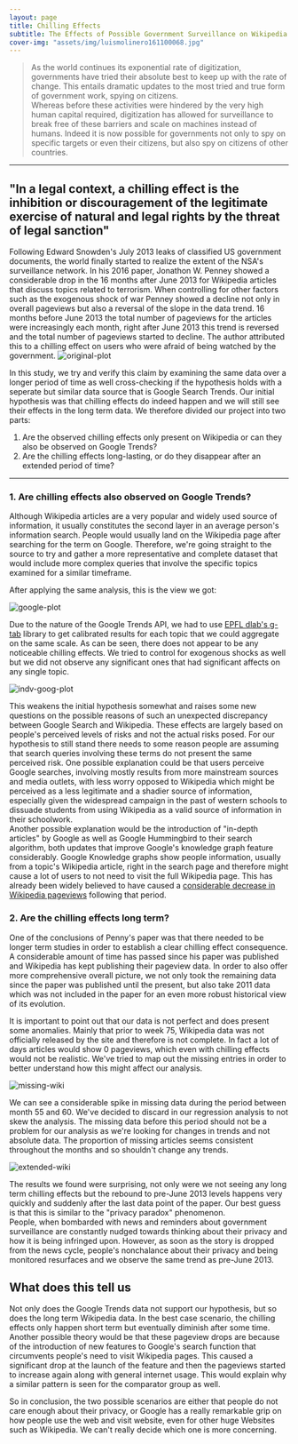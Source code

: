 ```yaml
---
layout: page
title: Chilling Effects
subtitle: The Effects of Possible Government Surveillance on Wikipedia and Google Trends
cover-img: "assets/img/luismolinero161100068.jpg"
---
```

> As the world continues its exponential rate of digitization, governments have 
tried their absolute best to keep up with the rate of change. This entails 
dramatic updates to the most tried and true form of government work, spying on 
citizens.  
> Whereas before these activities were hindered by the very high human capital 
required, digitization has allowed for surveillance to break free of these 
barriers and scale on machines instead of humans. Indeed it is now possible for 
governments not only to spy on specific targets or even their citizens, but 
also spy on citizens of other countries.

-----------------------
## "In a legal context, a chilling effect is the inhibition or discouragement of the legitimate exercise of natural and legal rights by the threat of legal sanction"
Following Edward Snowden's July 2013 leaks of classified US government 
documents, the world finally started to realize the extent of the NSA's 
surveillance network. In his 2016 paper, Jonathon W. Penney showed a 
considerable drop in the 16 months after June 2013 for Wikipedia articles 
that discuss topics related to terrorism. When controlling for other factors 
such as the exogenous shock of war Penney showed a decline not only in overall 
pageviews but also a reversal of the slope in the data trend. 16 months before 
June 2013 the total number of pageviews for the articles were increasingly each 
month, right after June 2013 this trend is reversed and the total number of 
pageviews started to decline. The author attributed this to a chilling effect 
on users who were afraid of being watched by the government.
![original-plot](assets/img/paper-plot.png)

In this study, we try and verify this claim by examining the same data over a 
longer period of time as well cross-checking if the hypothesis holds with a 
seperate but similar data source that is Google Search Trends. Our initial 
hypothesis was that chilling effects do indeed happen and we will still see 
their effects in the long term data. We therefore divided our project into two 
parts:
<!---
be more 
pronounced in the US and in Arabic countries than in countries being less 
affected by the "war on terror" and therefore presumably the NSA surveillance.
This led us to ask the following 2 research questions
-->
1. Are the observed chilling effects only present on Wikipedia or can they 
also be observed on Google Trends?
2. Are the chilling effects long-lasting, or do they disappear after an 
extended period of time?

<!---
2. What are the different patterns of chilling effects accross different 
languages?
-->



-----------------------
###  1. Are chilling effects also observed on Google Trends?
Although Wikipedia articles are a very popular and widely used source of 
information, it usually constitutes the second layer in an average person's 
information search. People would usually land on the Wikipedia page after 
searching for the term on Google. Therefore, we're going straight to the source 
to try and gather a more representative and complete dataset that would include 
more complex queries that involve the specific topics examined for a similar 
timeframe.  

After applying the same analysis, this is the view we got:

![google-plot](assets/img/google-plot.png)

Due to the nature of the Google Trends API, we had to use 
[EPFL dlab's g-tab](https://github.com/epfl-dlab/GoogleTrendsAnchorBank) 
library to get calibrated results for each topic that we could aggregate on 
the same scale. As can be seen, there does not appear to be any noticeable 
chilling effects. We tried to control for exogenous shocks as well but we did 
not observe any significant ones that had significant affects on any single 
topic.

![indv-goog-plot](assets/img/indv-google-plots.jpeg)

This weakens the initial hypothesis somewhat and raises some new questions on 
the possible reasons of such an unexpected discrepancy between Google Search and 
Wikipedia. These effects are largely based on people's perceived levels of risks 
and not the actual risks posed. For our hypothesis to still stand there needs to
some reason people are assuming that search queries involving these terms do 
not present the same perceived risk. One possible explanation could be that 
users perceive Google searches, involving mostly results from more mainstream
sources and media outlets, with less worry  opposed to Wikipedia which might be 
perceived as a less legitimate and a shadier source of information, especially 
given the widespread campaign in the past of western schools to dissuade 
students from using Wikipedia as a valid source of information in their 
schoolwork.  
Another possible explanation would be the introduction of "in-depth articles" 
by Google as well as Google Hummingbird to their search algorithm, both updates 
that improve Google's knowledge graph feature considerably. Google Knowledge 
graphs show people information, usually from a topic's Wikipedia article, right 
in the search page and therefore might cause a lot of users to not need to visit 
the full Wikipedia page. This has already been widely believed to have caused a 
[considerable decrease in Wikipedia pageviews](https://www.theregister.com/2014/01/13/google_stabs_wikipedia_in_the_front)
following that period.

### 2. Are the chilling effects long term?
One of the conclusions of Penny's paper was that there needed to be longer term 
studies in order to establish a clear chilling effect consequence. A considerable 
amount of time has passed since his paper was published and Wikipedia has kept 
publishing their pageview data. In order to also offer more comprehensive overall 
picture, we not only took the remaining data since the paper was published 
until the present, but also take 2011 data which was not included in the paper 
for an even more robust historical view of its evolution. 

It is important to point out that our data is not perfect and does present some 
anomalies. Mainly that prior to week 75, Wikipedia data was not officially 
released by the site and therefore is not complete. In fact a lot of days 
articles would show 0 pageviews, which even with chilling effects would not be 
realistic. We've tried to map out the missing entries in order to better 
understand how this might affect our analysis. 

![missing-wiki](assets/img/missing-data-wiki.png)

We can see a considerable spike in missing data during the period between month 
55 and 60. We've decided to discard in our regression analysis to not skew the 
analysis. The missing data before this period should not be a problem for our 
analysis as we're looking for changes in trends and not absolute data. The 
proportion of missing articles seems consistent throughout the months and so 
shouldn't change any trends.

![extended-wiki](assets/img/extended-wiki.png)

The results we found were surprising, not only were we not seeing any long term 
chilling effects but the rebound to pre-June 2013 levels happens very quickly 
and suddenly after the last data point of the paper. Our best guess is that this 
is similar to the "privacy paradox" phenomenon.  
People, when bombarded with news and reminders about government surveillance are 
constantly nudged towards thinking about their privacy and how it is being 
infringed upon. However, as soon as the story is dropped from the news cycle, 
people's nonchalance about their privacy and being monitored resurfaces and 
we observe the same trend as pre-June 2013.

## What does this tell us

Not only does the Google Trends data not support our hypothesis, but so does 
the long term Wikipedia data. In the best case scenario, the chilling effects 
only happen short term but eventually diminish after some time. Another possible 
theory would be that these pageview drops are because of the introduction of 
new features to Google's search function that circumvents people's need to visit 
Wikipedia pages. This caused a significant drop at the launch of the feature and 
then the pageviews started to increase again along with general internet usage. 
This would explain why a similar pattern is seen for the comparator group as well.

So in conclusion, the two possible scenarios are either that people do not care 
enough about their privacy, or Google has a really remarkable grip on how people 
use the web and visit website, even for other huge Websites such as Wikipedia. 
We can't really decide which one is more concerning.
